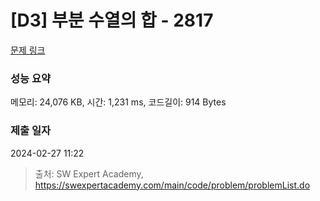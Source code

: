 # [D3] 부분 수열의 합 - 2817 

[문제 링크](https://swexpertacademy.com/main/code/problem/problemDetail.do?contestProbId=AV7IzvG6EksDFAXB) 

### 성능 요약

메모리: 24,076 KB, 시간: 1,231 ms, 코드길이: 914 Bytes

### 제출 일자

2024-02-27 11:22



> 출처: SW Expert Academy, https://swexpertacademy.com/main/code/problem/problemList.do